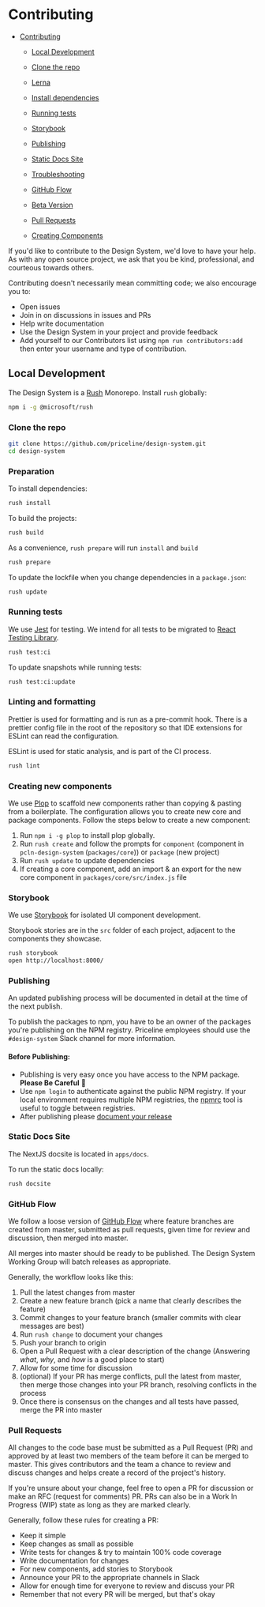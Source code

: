 # Contributing

- [Contributing](#contributing)

  - [Local Development](#local-development)
  - [Clone the repo](#clone-the-repo)
  - [Lerna](#lerna)
  - [Install dependencies](#install-dependencies)
  - [Running tests](#running-tests)
  - [Storybook](#storybook)
  - [Publishing](#publishing)
  - [Static Docs Site](#static-docs-site)
  - [Troubleshooting](#troubleshooting)
  - [GitHub Flow](#github-flow)
  - [Beta Version](#beta-version)
  - [Pull Requests](#pull-requests)

  - [Creating Components](COMPONENT_GUIDANCE.md)

If you'd like to contribute to the Design System, we'd love to have your help. As with any open source project, we ask that you be kind, professional, and courteous towards others.

Contributing doesn't necessarily mean committing code; we also encourage you to:

- Open issues
- Join in on discussions in issues and PRs
- Help write documentation
- Use the Design System in your project and provide feedback
- Add yourself to our Contributors list using `npm run contributors:add` then enter your username and type of contribution.

## Local Development

The Design System is a [Rush](https://rushjs.io/) Monorepo. Install `rush` globally:

```bash
npm i -g @microsoft/rush
```

### Clone the repo

```sh
git clone https://github.com/priceline/design-system.git
cd design-system
```

### Preparation

To install dependencies:

```sh
rush install
```

To build the projects:

```sh
rush build
```

As a convenience, `rush prepare` will run `install` and `build`

```sh
rush prepare
```

To update the lockfile when you change dependencies in a `package.json`:

```sh
rush update
```

### Running tests

We use [Jest][jest] for testing. We intend for all tests to be migrated to [React Testing Library](https://testing-library.com/docs/react-testing-library/intro).

```sh
rush test:ci
```

To update snapshots while running tests:

```sh
rush test:ci:update
```

### Linting and formatting

Prettier is used for formatting and is run as a pre-commit hook. There is a prettier config file in the root of the repository so that IDE extensions for ESLint can read the configuration.

ESLint is used for static analysis, and is part of the CI process.

```sh
rush lint
```

### Creating new components

We use [Plop](https://plopjs.com/) to scaffold new components rather than copying & pasting from a boilerplate.
The configuration allows you to create new core and package components.
Follow the steps below to create a new component:

1. Run `npm i -g plop` to install plop globally.
2. Run `rush create` and follow the prompts for `component` (component in `pcln-design-system` (`packages/core`)) or `package` (new project)
3. Run `rush update` to update dependencies
4. If creating a core component, add an import & an export for the new core component in `packages/core/src/index.js` file

### Storybook

We use [Storybook][storybook] for isolated UI component development.

Storybook stories are in the `src` folder of each project, adjacent to the components they showcase.

```sh
rush storybook
open http://localhost:8000/
```

### Publishing

An updated publishing process will be documented in detail at the time of the next publish.

To publish the packages to npm, you have to be an owner of the packages you're publishing on the NPM registry. Priceline employees should use the `#design-system` Slack channel for more information.

#### Before Publishing:

- Publishing is very easy once you have access to the NPM package. **Please Be Careful** 🤗
- Use `npm login` to authenticate against the public NPM registry. If your local environment requires multiple NPM registries, the [npmrc](https://www.npmjs.com/package/npmrc) tool is useful to toggle between registries.
- After publishing please [document your release](https://github.com/priceline/design-system/releases/new)

### Static Docs Site

The NextJS docsite is located in `apps/docs`.

To run the static docs locally:

```sh
rush docsite
```

### GitHub Flow

We follow a loose version of [GitHub Flow][github-flow] where feature branches
are created from master, submitted as pull requests, given time for review and
discussion, then merged into master.

All merges into master should be ready to be published. The Design System Working Group will batch releases as appropriate.

Generally, the workflow looks like this:

1. Pull the latest changes from master
1. Create a new feature branch (pick a name that clearly describes the feature)
1. Commit changes to your feature branch (smaller commits with clear messages are best)
1. Run `rush change` to document your changes
1. Push your branch to origin
1. Open a Pull Request with a clear description of the change (Answering _what_, _why_, and _how_ is a good place to start)
1. Allow for some time for discussion
1. (optional) If your PR has merge conflicts, pull the latest from master, then merge those changes into your PR branch, resolving conflicts in the process
1. Once there is consensus on the changes and all tests have passed, merge the PR into master

### Pull Requests

All changes to the code base must be submitted as a Pull Request (PR) and approved
by at least two members of the team before it can be merged to
master. This gives contributors and the team a chance to review and discuss
changes and helps create a record of the project's history.

If you're unsure about your change, feel free to open a PR for discussion or
make an RFC (request for comments) PR. PRs can also be in a Work In Progress
(WIP) state as long as they are marked clearly.

Generally, follow these rules for creating a PR:

- Keep it simple
- Keep changes as small as possible
- Write tests for changes & try to maintain 100% code coverage
- Write documentation for changes
- For new components, add stories to Storybook
- Announce your PR to the appropriate channels in Slack
- Allow for enough time for everyone to review and discuss your PR
- Remember that not every PR will be merged, but that's okay

[docs site]: https://priceline.github.io/design-system/
[github-flow]: https://guides.github.com/introduction/flow/
[issue]: https://github.com/priceline/design-system/issues/new
[jest]: https://facebook.github.io/jest/
[semver]: http://semver.org
[snapshots]: https://facebook.github.io/jest/docs/en/snapshot-testing.html#content
[storybook]: https://storybook.js.org
